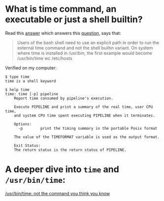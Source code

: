 # What is time command, an executable or just a shell builtin?

Read this [answer][1] which answers this [question][2], says that:

> Users of the bash shell need to use an explicit path in order to run
> the external time command and not the shell builtin variant.  On system
> where time is installed in /usr/bin, the first example would become
>       /usr/bin/time wc /etc/hosts

Verified on my computer:

```
$ type time
time is a shell keyword

$ help time
time: time [-p] pipeline
    Report time consumed by pipeline's execution.
    
    Execute PIPELINE and print a summary of the real time, user CPU time,
    and system CPU time spent executing PIPELINE when it terminates.
    
    Options:
      -p        print the timing summary in the portable Posix format
    
    The value of the TIMEFORMAT variable is used as the output format.
    
    Exit Status:
    The return status is the return status of PIPELINE.
```

# A deeper dive into `time` and `/usr/bin/time`:

[/usr/bin/time: not the command you think you know][3]

[1]: https://askubuntu.com/a/434294/772092
[2]: https://askubuntu.com/questions/434289/why-doesnt-the-time-command-work-with-any-option
[3]: https://hackernoon.com/usr-bin-time-not-the-command-you-think-you-know-34ac03e55cc3
